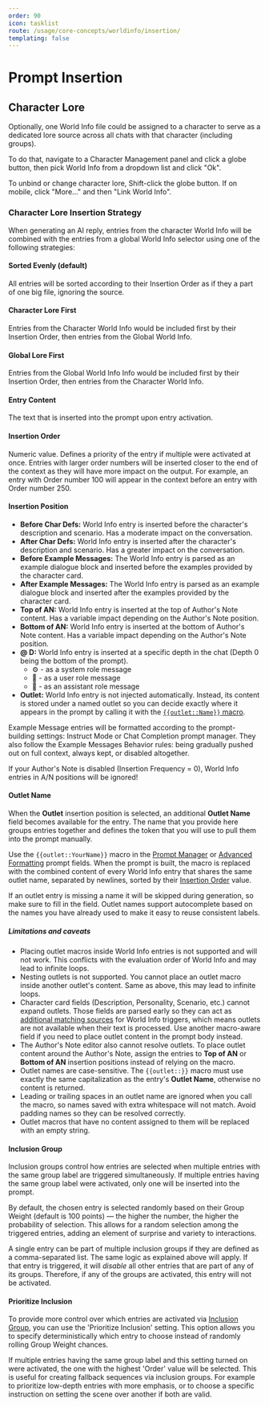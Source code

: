 ```yaml
---
order: 90
icon: tasklist
route: /usage/core-concepts/worldinfo/insertion/
templating: false
---
```


# Prompt Insertion

## Character Lore

Optionally, one World Info file could be assigned to a character to serve as a dedicated lore source across all chats with that character (including groups).

To do that, navigate to a Character Management panel and click a globe button, then pick World Info from a dropdown list and click "Ok".

To unbind or change character lore, Shift-click the globe button. If on mobile, click "More..." and then "Link World Info".

### Character Lore Insertion Strategy

When generating an AI reply, entries from the character World Info will be combined with the entries from a global World Info selector using one of the following strategies:

#### Sorted Evenly (default)

All entries will be sorted according to their Insertion Order as if they a part of one big file, ignoring the source.

#### Character Lore First

Entries from the Character World Info would be included first by their Insertion Order, then entries from the Global World Info.

#### Global Lore First

Entries from the Global World Info Info would be included first by their Insertion Order, then entries from the Character World Info.

#### Entry Content

The text that is inserted into the prompt upon entry activation.

#### Insertion Order

Numeric value. Defines a priority of the entry if multiple were activated at once. Entries with larger order numbers will be inserted closer to the end of the context as they will have more impact on the output. For example, an entry with Order number 100 will appear in the context before an entry with Order number 250.

#### Insertion Position

* **Before Char Defs:** World Info entry is inserted before the character's description and scenario. Has a moderate impact on the conversation.
* **After Char Defs:** World Info entry is inserted after the character's description and scenario. Has a greater impact on the conversation.
* **Before Example Messages:** The World Info entry is parsed as an example dialogue block and inserted before the examples provided by the character card.
* **After Example Messages:** The World Info entry is parsed as an example dialogue block and inserted after the examples provided by the character card.
* **Top of AN:** World Info entry is inserted at the top of Author's Note content. Has a variable impact depending on the Author's Note position.
* **Bottom of AN:** World Info entry is inserted at the bottom of Author's Note content. Has a variable impact depending on the Author's Note position.
* **@ D:** World Info entry is inserted at a specific depth in the chat (Depth 0 being the bottom of the prompt).
  * ⚙️ - as a system role message
  * 👤 - as a user role message
  * 🤖 - as an assistant role message
* **Outlet:** World Info entry is not injected automatically. Instead, its content is stored under a named outlet so you can decide exactly where it appears in the prompt by calling it with the [`{{outlet::Name}}` macro](#outlet-name).

Example Message entries will be formatted according to the prompt-building settings: Instruct Mode or Chat Completion prompt manager. They also follow the Example Messages Behavior rules: being gradually pushed out on full context, always kept, or disabled altogether.

If your Author's Note is disabled (Insertion Frequency = 0), World Info entries in A/N positions will be ignored!

#### Outlet Name

When the **Outlet** insertion position is selected, an additional **Outlet Name** field becomes available for the entry. The name that you provide here groups entries together and defines the token that you will use to pull them into the prompt manually.

Use the `{{outlet::YourName}}` macro in the [Prompt Manager](./Prompts/prompt-manager.md) or [Advanced Formatting](./Prompts/advancedformatting.md) prompt fields. When the prompt is built, the macro is replaced with the combined content of every World Info entry that shares the same outlet name, separated by newlines, sorted by their [Insertion Order](#insertion-order) value.

If an outlet entry is missing a name it will be skipped during generation, so make sure to fill in the field. Outlet names support autocomplete based on the names you have already used to make it easy to reuse consistent labels.

##### Limitations and caveats

* Placing outlet macros inside World Info entries is not supported and will not work. This conflicts with the evaluation order of World Info and may lead to infinite loops.
* Nesting outlets is not supported. You cannot place an outlet macro inside another outlet's content. Same as above, this may lead to infinite loops.
* Character card fields (Description, Personality, Scenario, etc.) cannot expand outlets. Those fields are parsed early so they can act as [additional matching sources](#additional-matching-sources) for World Info triggers, which means outlets are not available when their text is processed. Use another macro-aware field if you need to place outlet content in the prompt body instead.
* The Author's Note editor also cannot resolve outlets. To place outlet content around the Author's Note, assign the entries to **Top of AN** or **Bottom of AN** insertion positions instead of relying on the macro.
* Outlet names are case-sensitive. The `{{outlet::}}` macro must use exactly the same capitalization as the entry's **Outlet Name**, otherwise no content is returned.
* Leading or trailing spaces in an outlet name are ignored when you call the macro, so names saved with extra whitespace will not match. Avoid padding names so they can be resolved correctly.
* Outlet macros that have no content assigned to them will be replaced with an empty string.



#### Inclusion Group

Inclusion groups control how entries are selected when multiple entries with the same group label are triggered simultaneously. If multiple entries having the same group label were activated, only one will be inserted into the prompt.

By default, the chosen entry is selected randomly based on their Group Weight (default is 100 points) — the higher the number, the higher the probability of selection. This allows for a random selection among the triggered entries, adding an element of surprise and variety to interactions.

A single entry can be part of multiple inclusion groups if they are defined as a comma-separated list. The same logic as explained above will apply. If that entry is triggered, it will *disable* all other entries that are part of any of its groups. Therefore, if any of the groups are activated, this entry will not be activated.

#### Prioritize Inclusion

To provide more control over which entries are activated via [Inclusion Group](/Usage/worldinfo.md#inclusion-group), you can use the 'Prioritize Inclusion' setting. This option allows you to specify deterministically which entry to choose instead of randomly rolling Group Weight chances.

If multiple entries having the same group label and this setting turned on were activated, the one with the highest 'Order' value will be selected. This is useful for creating fallback sequences via inclusion groups. For example to prioritize low-depth entries with more emphasis, or to choose a specific instruction on setting the scene over another if both are valid.


